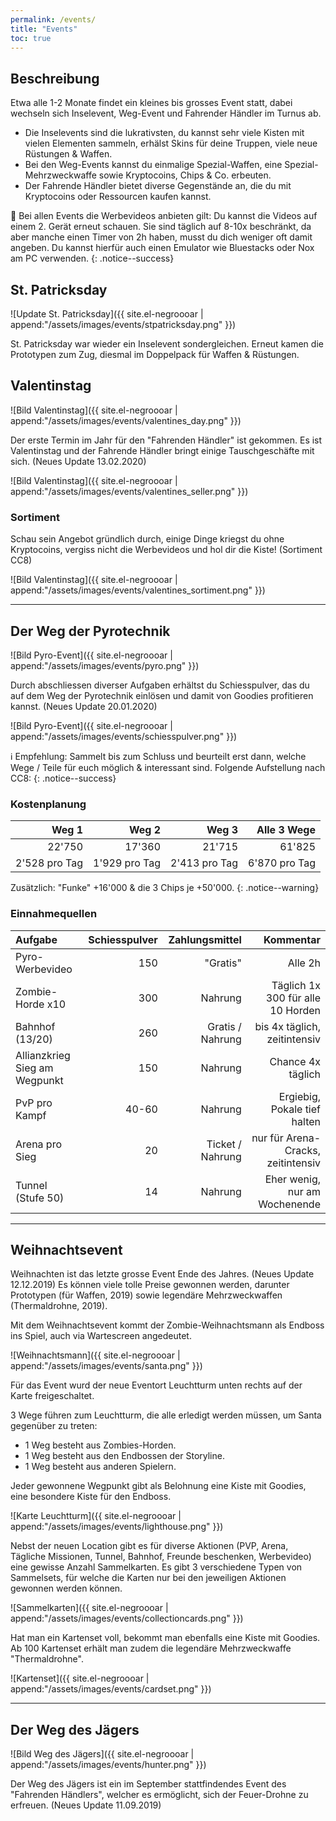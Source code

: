 ```yaml
---
permalink: /events/
title: "Events"
toc: true
---
```



## Beschreibung
Etwa alle 1-2 Monate findet ein kleines bis grosses Event statt, dabei wechseln sich Inselevent, Weg-Event und Fahrender Händler im Turnus ab.

* Die Inselevents sind die lukrativsten, du kannst sehr viele Kisten mit vielen Elementen sammeln, erhälst Skins für deine Truppen, viele neue Rüstungen & Waffen.
* Bei den Weg-Events kannst du einmalige Spezial-Waffen, eine Spezial-Mehrzweckwaffe sowie Kryptocoins, Chips & Co. erbeuten.
* Der Fahrende Händler bietet diverse Gegenstände an, die du mit Kryptocoins oder Ressourcen kaufen kannst.

:round_pushpin: Bei allen Events die Werbevideos anbieten gilt: Du kannst die Videos auf einem 2. Gerät erneut schauen. Sie sind täglich auf 8-10x beschränkt, da aber manche einen Timer von 2h haben, musst du dich weniger oft damit angeben. Du kannst hierfür auch einen Emulator wie Bluestacks oder Nox am PC verwenden.
{: .notice--success}


## St. Patricksday

![Update St. Patricksday]({{ site.el-negroooar | append:"/assets/images/events/stpatricksday.png" }})

St. Patricksday war wieder ein Inselevent sondergleichen. Erneut kamen die Prototypen zum Zug, diesmal im Doppelpack für Waffen & Rüstungen.



## Valentinstag

![Bild Valentinstag]({{ site.el-negroooar | append:"/assets/images/events/valentines_day.png" }})

Der erste Termin im Jahr für den "Fahrenden Händler" ist gekommen. Es ist Valentinstag und der Fahrende Händler bringt einige Tauschgeschäfte mit sich. (Neues Update 13.02.2020)

![Bild Valentinstag]({{ site.el-negroooar | append:"/assets/images/events/valentines_seller.png" }})

### Sortiment

Schau sein Angebot gründlich durch, einige Dinge kriegst du ohne Kryptocoins, vergiss nicht die Werbevideos und hol dir die Kiste! (Sortiment CC8)

![Bild Valentinstag]({{ site.el-negroooar | append:"/assets/images/events/valentines_sortiment.png" }})


---


## Der Weg der Pyrotechnik

![Bild Pyro-Event]({{ site.el-negroooar | append:"/assets/images/events/pyro.png" }})

Durch abschliessen diverser Aufgaben erhältst du Schiesspulver, das du auf dem Weg der Pyrotechnik einlösen und damit von Goodies profitieren kannst. (Neues Update 20.01.2020)

![Bild Pyro-Event]({{ site.el-negroooar | append:"/assets/images/events/schiesspulver.png" }})

 :information_source: Empfehlung: Sammelt bis zum Schluss und beurteilt erst dann, welche Wege / Teile für euch möglich & interessant sind. Folgende Aufstellung nach CC8:
{: .notice--success}

### Kostenplanung

| Weg 1| Weg 2 | Weg 3 | Alle 3 Wege |
|---------------------:| ----------------:| ---------------------:| ------------------:|
| 22'750                 |            17'360   |                   21'715 |          61'825 |
| 2'528 pro Tag                 |            1'929 pro Tag   |                   2'413 pro Tag |          6'870 pro Tag |

Zusätzlich: "Funke" +16'000 & die 3 Chips je +50'000.
{: .notice--warning}

### Einnahmequellen

| Aufgabe| Schiesspulver | Zahlungsmittel | Kommentar |
|:----------------------| ----------------:| ---------------------:| ------------------:|
| Pyro-Werbevideo         |            150   |                   "Gratis" |          Alle 2h |
| Zombie-Horde x10         |            300   |                   Nahrung |          Täglich 1x 300 für alle 10 Horden |
| Bahnhof (13/20)         |            260   |                   Gratis / Nahrung |          bis 4x täglich, zeitintensiv |
| Allianzkrieg Sieg am Wegpunkt        |            150   |                   Nahrung |          Chance 4x täglich |
| PvP pro Kampf         |            40-60   |                   Nahrung |          Ergiebig, Pokale tief halten |
| Arena pro Sieg         |            20   |                   Ticket / Nahrung |          nur für Arena-Cracks, zeitintensiv |
| Tunnel (Stufe 50)         |            14   |                   Nahrung |          Eher wenig, nur am Wochenende |


---


## Weihnachtsevent

Weihnachten ist das letzte grosse Event Ende des Jahres. (Neues Update 12.12.2019)
Es können viele tolle Preise gewonnen werden, darunter Prototypen (für Waffen, 2019) sowie legendäre Mehrzweckwaffen (Thermaldrohne, 2019).

Mit dem Weihnachtsevent kommt der Zombie-Weihnachtsmann als Endboss ins Spiel, auch via Wartescreen angedeutet.

![Weihnachtsmann]({{ site.el-negroooar | append:"/assets/images/events/santa.png" }})

Für das Event wurd der neue Eventort Leuchtturm unten rechts auf der Karte freigeschaltet. 

3 Wege führen zum Leuchtturm, die alle erledigt werden müssen, um Santa gegenüber zu treten:  
* 1 Weg besteht aus Zombies-Horden.  
* 1 Weg besteht aus den Endbossen der Storyline.  
* 1 Weg besteht aus anderen Spielern.   

Jeder gewonnene Wegpunkt gibt als Belohnung eine Kiste mit Goodies, eine besondere Kiste für den Endboss.

![Karte Leuchtturm]({{ site.el-negroooar | append:"/assets/images/events/lighthouse.png" }})

Nebst der neuen Location gibt es für diverse Aktionen (PVP, Arena, Tägliche Missionen, Tunnel, Bahnhof, Freunde beschenken, Werbevideo) eine gewisse Anzahl Sammelkarten. Es gibt 3 verschiedene Typen von Sammelsets, für welche die Karten nur bei den jeweiligen Aktionen gewonnen werden können.

![Sammelkarten]({{ site.el-negroooar | append:"/assets/images/events/collectioncards.png" }})

Hat man ein Kartenset voll, bekommt man ebenfalls eine Kiste mit Goodies. Ab 100 Kartenset erhält man zudem die legendäre Mehrzweckwaffe "Thermaldrohne".

![Kartenset]({{ site.el-negroooar | append:"/assets/images/events/cardset.png" }})


---


## Der Weg des Jägers

![Bild Weg des Jägers]({{ site.el-negroooar | append:"/assets/images/events/hunter.png" }})

Der Weg des Jägers ist ein im September stattfindendes Event des "Fahrenden Händlers", welcher es ermöglicht, sich der Feuer-Drohne zu erfreuen. (Neues Update 11.09.2019)
